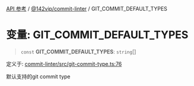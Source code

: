 [API 参考](../../../index.md) / [@142vip/commit-linter](../index.md) / GIT\_COMMIT\_DEFAULT\_TYPES

# 变量: GIT\_COMMIT\_DEFAULT\_TYPES

> `const` **GIT\_COMMIT\_DEFAULT\_TYPES**: `string`[]

定义于: [commit-linter/src/git-commit-type.ts:76](https://github.com/142vip/core-x/blob/a868d72f351cc457f350d05d38d540d6494a8ff2/packages/commit-linter/src/git-commit-type.ts#L76)

默认支持的git commit type
